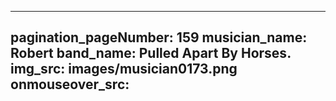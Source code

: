 ------
pagination_pageNumber: 159
musician_name: Robert
band_name: Pulled Apart By Horses.
img_src: images/musician0173.png
onmouseover_src: 
------